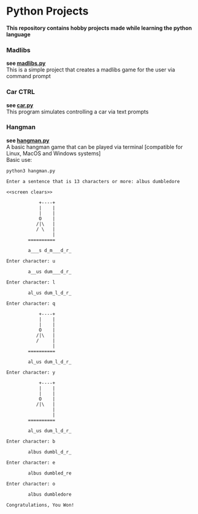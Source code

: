 # Python Projects

**This repository contains hobby projects made while learning the python language**

### Madlibs

<b>see [madlibs.py](madlibs/madlibs.py)</b><br>
This is a simple project that creates a madlibs game for the user via command prompt

### Car CTRL

<b>see [car.py](car_ctrl/car.py)</b><br>
This program simulates controlling a car via text prompts

### Hangman

<b>see [hangman.py](hangman/hangman.py)</b><br>
A basic hangman game that can be played via terminal [compatible for Linux, MacOS and Windows systems]
<br>Basic use:

`python3 hangman.py`
```
Enter a sentence that is 13 characters or more: albus dumbledore

<<screen clears>>

            +----+
            |    |
            |    |
            O    |
           /|\   |
           / \   |
                 |
        ==========

        a___s d_m___d_r_

Enter character: u

        a__us dum___d_r_

Enter character: l

        al_us dum_l_d_r_

Enter character: q

            +----+
            |    |
            |    |
            O    |
           /|\   |
           /     |
                 |
        ==========

        al_us dum_l_d_r_

Enter character: y

            +----+
            |    |
            |    |
            O    |
           /|\   |
                 |
                 |
        ==========

        al_us dum_l_d_r_

Enter character: b

        albus dumbl_d_r_

Enter character: e

        albus dumbled_re

Enter character: o 

        albus dumbledore

Congratulations, You Won!
```
